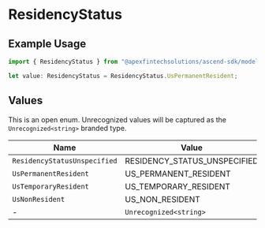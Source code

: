 # ResidencyStatus

## Example Usage

```typescript
import { ResidencyStatus } from "@apexfintechsolutions/ascend-sdk/models/components";

let value: ResidencyStatus = ResidencyStatus.UsPermanentResident;
```

## Values

This is an open enum. Unrecognized values will be captured as the `Unrecognized<string>` branded type.

| Name                         | Value                        |
| ---------------------------- | ---------------------------- |
| `ResidencyStatusUnspecified` | RESIDENCY_STATUS_UNSPECIFIED |
| `UsPermanentResident`        | US_PERMANENT_RESIDENT        |
| `UsTemporaryResident`        | US_TEMPORARY_RESIDENT        |
| `UsNonResident`              | US_NON_RESIDENT              |
| -                            | `Unrecognized<string>`       |